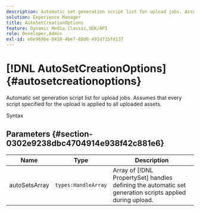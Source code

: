 ```yaml
---
description: Automatic set generation script list for upload jobs. Assumes that every script specified for the upload is applied to all uploaded assets.
solution: Experience Manager
title: AutoSetCreationOptions
feature: Dynamic Media Classic,SDK/API
role: Developer,Admin
exl-id: e6e969be-0410-4be7-88d6-491d715fd137
---
```

# [!DNL AutoSetCreationOptions]{#autosetcreationoptions}

Automatic set generation script list for upload jobs. Assumes that every script specified for the upload is applied to all uploaded assets.

 Syntax 

## Parameters {#section-0302e9238dbc4704914e938f42c881e6}

|  Name  | Type  | Description  |
|---|---|---|
|  autoSetsArray  | `types:HandleArray`  | Array of [!DNL PropertySet] handles defining the automatic set generation scripts applied during upload.  |
